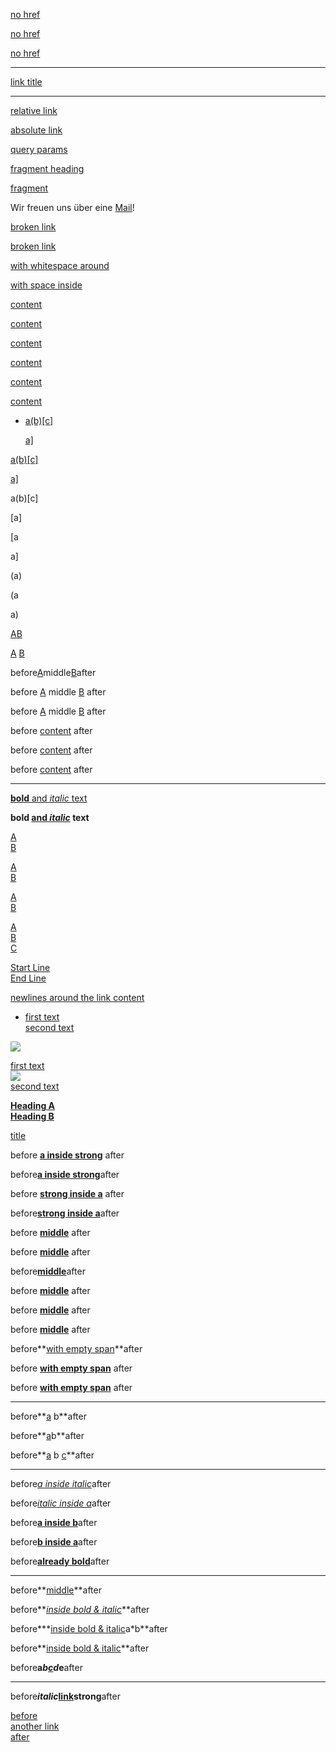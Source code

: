 <!--------------------------------------
                Basics
--------------------------------------->

<!--no href attributes-->

[no href]()

[no href]()

[no href]()

* * *

<!--no content-->

[](/no_content)

[](/no_content)

[](/no_content)

[](/no_content)

[](/no_content)

<!--no content but fallback-->

[link title](/no_content "link title")

* * *

[relative link](/page.html)

[absolute link](http://simple.org/)

[query params](/page?b=1&a=2)

[fragment heading](#heading)

[fragment](#)

Wir freuen uns über eine [Mail](mailto:hi@example.com?body=Hello%0AJohannes)!

<!--link with broken href-->

[broken link](/page)

[broken link](/page%0A%0A.html)

[with whitespace around](example.com)

[with space inside](http://Open%20Demo)

<!--------------------------------------
            Attributes
--------------------------------------->

<!--link with title-->

[content](/ "link title")

[content](/ "  link title  ")

<!--link with multiline title-->

[content](/ " link  title ")

[content](/ '"link title"')

[content](/ "'link title'")

[content](/ '"link title"')

<!--------------------------------------
            Escaping
--------------------------------------->

<!--list with link-->

- [a(b)\[c\]](/page.html)
  
  [a\]](/page.html)

<!--TODO: list with paragraph-->

<!--link-->

[a(b)\[c\]](/page.html)

[a\]](/page.html)

<!--paragraph-->

a(b)\[c]

\[a]

[a

a]

(a)

(a

a)

<!--------------------------------------
            Adjacent
--------------------------------------->

[A](/)[B](/)

[A](/) [B](/)

before[A](/)middle[B](/)after

before [A](/) middle [B](/) after

before [A](/) middle [B](/) after

<!--------------------------------------
        Content and Combinations
--------------------------------------->

<!--link with space-->

before [content](/) after

before [content](/) after

before [content](/) after

* * *

<!--link with inline styles-->

[**bold** and *italic* text](/)

**bold [and *italic*](/) text**

<!--link with one br-->

[A  
B](/) 

<!--link with two br-->

[A
\
B](/) 

<!--link with three br-->

[A
\
B](/)

<!--link with multiple div-->

[A
\
B
\
C](/)

<!--multiline link with too many newlines-->

[Start Line
\
End Line](/)

<!--newlines inside link-->

[newlines around the link content](/)

<!--multiline link inside a list item-->

- [first text
  \
  second text](/)

<!--link with image-->

[![](/image.jpg)](/page.html)

<!--multiline link-->

[first text
\
![](/image.jpg)
\
second text](/page.html)

<!--link with headings-->

[**Heading A**  
**Heading B**](/page.html)

<!--link with an svg-->

[title](/ "title")

<!-- link and strong inside word -->

before [**a inside strong**](/) after

before[**a inside strong**](/)after

before [**strong inside a**](/) after

before[**strong inside a**](/)after

before [**middle**](/) after

before [**middle**](/) after

before[**middle**](/)after

before [**middle**](/) after

before [**middle**](/) after

before [**middle**](/) after

before**[with empty span](/)**after

before **[with empty span](/)** after

before **[with empty span](/)** after

* * *

before**[a](/) b**after

before**[a](/)b**after

before**[a](/) b [c](/)**after

* * *

before[*a inside italic*](/)after

before[*italic inside a*](/)after

before[**a inside b**](/)after

before[**b inside a**](/)after

before[**already bold**](/)after

* * *

before**[middle](/)**after

before**[*inside bold &amp; italic*](/)**after

before***[inside bold &amp; italic](/)a*b**after

before**[inside bold &amp; italic](/)**after

before**a*b[c](/)d*e**after

* * *

before***italic*[link](/)strong**after

<!--------------------------------------
                Nesting
--------------------------------------->

[before
\
another link
\
after](/a)